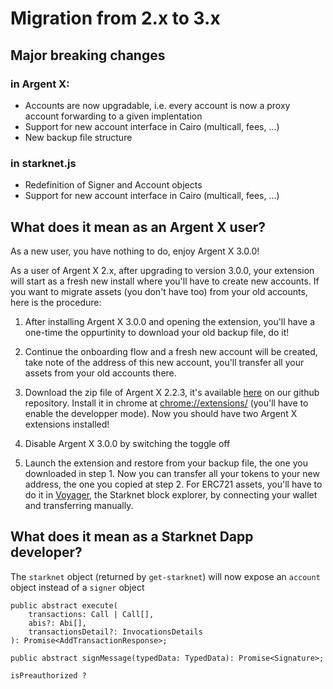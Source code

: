# Migration from 2.x to 3.x

## Major breaking changes

### in Argent X:
* Accounts are now upgradable, i.e. every account is now a proxy account forwarding to a given implentation
* Support for new account interface in Cairo (multicall, fees, ...)
* New backup file structure

### in starknet.js
* Redefinition of Signer and Account objects
* Support for new account interface in Cairo (multicall, fees, ...)

## What does it mean as an Argent X user?

As a new user, you have nothing to do, enjoy Argent X 3.0.0!

As a user of Argent X 2.x, after upgrading to version 3.0.0, your extension will start as a fresh new install where you'll have to create new accounts. If you want to migrate assets (you don't have too) from your old accounts, here is the procedure:

1. After installing Argent X 3.0.0 and opening the extension, you'll have a one-time the oppurtinity to download your old backup file, do it!
   
2. Continue the onboarding flow and a fresh new account will be created, take note of the address of this new account, you'll transfer all your assets from your old accounts there.
   
3. Download the zip file of Argent X 2.2.3, it's available [here](https://github.com/argentlabs/argent-x/releases/download/v2.3.0/argent-extension-v2.3.0.zip) on our github repository. Install it in chrome at [chrome://extensions/](chrome://extensions/) (you'll have to enable the developper mode). Now you should have two Argent X extensions installed!
   
4. Disable Argent X 3.0.0 by switching the toggle off
   
5. Launch the extension and restore from your backup file, the one you downloaded in step 1. Now you can transfer all your tokens to your new address, the one you copied at step 2. For ERC721 assets, you'll have to do it in [Voyager](https://voyager.online/), the Starknet block explorer, by connecting your wallet and transferring manually.

## What does it mean as a Starknet Dapp developer?

The `starknet` object (returned by `get-starknet`) will now expose an `account` object instead of a `signer` object

```
public abstract execute(
    transactions: Call | Call[],
    abis?: Abi[],
    transactionsDetail?: InvocationsDetails
): Promise<AddTransactionResponse>;

public abstract signMessage(typedData: TypedData): Promise<Signature>;
```


```
isPreauthorized ?
```
